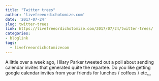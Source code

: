 ```yaml
---
title: "Twitter trees"
author: 'livefreeordichotomize.com'
date: '2017-07-24'
slug: twitter-trees
link: https://livefreeordichotomize.com/2017/07/24/twitter-trees/
categories:
- bloglink
tags:
  - livefreeordichotomizecom
---
```


A little over a week ago, Hilary Parker tweeted out a poll about sending calendar invites that generated quite the repartee. Do you like getting google calendar invites from your friends for lunches / coffees / etc[... <i class="fas fa-external-link-alt"></i>](https://livefreeordichotomize.com/2017/07/24/twitter-trees/)

